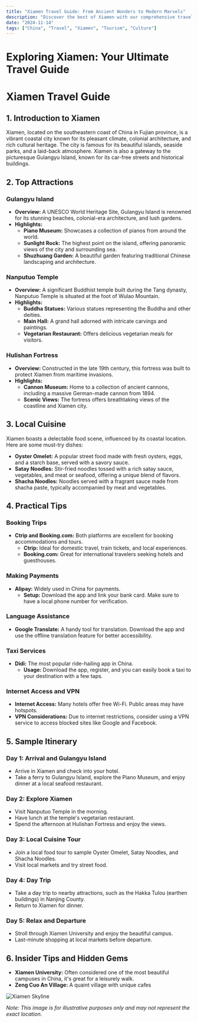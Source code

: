 ```yaml
---
title: "Xiamen Travel Guide: From Ancient Wonders to Modern Marvels"
description: "Discover the best of Xiamen with our comprehensive travel guide. Explore top attractions, savor local cuisine, and get insider tips for an unforgettable Chinese adventure."
date: "2024-11-14"
tags: ["China", "Travel", "Xiamen", "Tourism", "Culture"]
---
```


# Exploring Xiamen: Your Ultimate Travel Guide

# Xiamen Travel Guide

## 1. Introduction to Xiamen
Xiamen, located on the southeastern coast of China in Fujian province, is a vibrant coastal city known for its pleasant climate, colonial architecture, and rich cultural heritage. The city is famous for its beautiful islands, seaside parks, and a laid-back atmosphere. Xiamen is also a gateway to the picturesque Gulangyu Island, known for its car-free streets and historical buildings. 

## 2. Top Attractions

### Gulangyu Island
- **Overview:** A UNESCO World Heritage Site, Gulangyu Island is renowned for its stunning beaches, colonial-era architecture, and lush gardens. 
- **Highlights:**
  - **Piano Museum:** Showcases a collection of pianos from around the world.
  - **Sunlight Rock:** The highest point on the island, offering panoramic views of the city and surrounding sea.
  - **Shuzhuang Garden:** A beautiful garden featuring traditional Chinese landscaping and architecture.

### Nanputuo Temple
- **Overview:** A significant Buddhist temple built during the Tang dynasty, Nanputuo Temple is situated at the foot of Wulao Mountain.
- **Highlights:**
  - **Buddha Statues:** Various statues representing the Buddha and other deities.
  - **Main Hall:** A grand hall adorned with intricate carvings and paintings.
  - **Vegetarian Restaurant:** Offers delicious vegetarian meals for visitors.

### Hulishan Fortress
- **Overview:** Constructed in the late 19th century, this fortress was built to protect Xiamen from maritime invasions.
- **Highlights:**
  - **Cannon Museum:** Home to a collection of ancient cannons, including a massive German-made cannon from 1894.
  - **Scenic Views:** The fortress offers breathtaking views of the coastline and Xiamen city.

## 3. Local Cuisine
Xiamen boasts a delectable food scene, influenced by its coastal location. Here are some must-try dishes:

- **Oyster Omelet:** A popular street food made with fresh oysters, eggs, and a starch base, served with a savory sauce.
- **Satay Noodles:** Stir-fried noodles tossed with a rich satay sauce, vegetables, and meat or seafood, offering a unique blend of flavors.
- **Shacha Noodles:** Noodles served with a fragrant sauce made from shacha paste, typically accompanied by meat and vegetables.

## 4. Practical Tips

### Booking Trips
- **Ctrip and Booking.com:** Both platforms are excellent for booking accommodations and tours. 
  - **Ctrip:** Ideal for domestic travel, train tickets, and local experiences.
  - **Booking.com:** Great for international travelers seeking hotels and guesthouses.

### Making Payments
- **Alipay:** Widely used in China for payments. 
  - **Setup:** Download the app and link your bank card. Make sure to have a local phone number for verification.

### Language Assistance
- **Google Translate:** A handy tool for translation. Download the app and use the offline translation feature for better accessibility.

### Taxi Services
- **Didi:** The most popular ride-hailing app in China. 
  - **Usage:** Download the app, register, and you can easily book a taxi to your destination with a few taps.

### Internet Access and VPN
- **Internet Access:** Many hotels offer free Wi-Fi. Public areas may have hotspots.
- **VPN Considerations:** Due to internet restrictions, consider using a VPN service to access blocked sites like Google and Facebook.

## 5. Sample Itinerary

### Day 1: Arrival and Gulangyu Island
- Arrive in Xiamen and check into your hotel.
- Take a ferry to Gulangyu Island, explore the Piano Museum, and enjoy dinner at a local seafood restaurant.

### Day 2: Explore Xiamen
- Visit Nanputuo Temple in the morning.
- Have lunch at the temple's vegetarian restaurant.
- Spend the afternoon at Hulishan Fortress and enjoy the views.

### Day 3: Local Cuisine Tour
- Join a local food tour to sample Oyster Omelet, Satay Noodles, and Shacha Noodles.
- Visit local markets and try street food.

### Day 4: Day Trip
- Take a day trip to nearby attractions, such as the Hakka Tulou (earthen buildings) in Nanjing County.
- Return to Xiamen for dinner.

### Day 5: Relax and Departure
- Stroll through Xiamen University and enjoy the beautiful campus.
- Last-minute shopping at local markets before departure.

## 6. Insider Tips and Hidden Gems
- **Xiamen University:** Often considered one of the most beautiful campuses in China, it's great for a leisurely walk.
- **Zeng Cuo An Village:** A quaint village with unique cafes

<img src="https://source.unsplash.com/1600x900/?Xiamen,cityscape" alt="Xiamen Skyline" loading="lazy">

*Note: This image is for illustrative purposes only and may not represent the exact location.*

